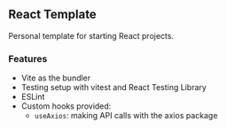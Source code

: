 ## React Template
Personal template for starting React projects.

### Features
- Vite as the bundler
- Testing setup with vitest and React Testing Library
- ESLint
- Custom hooks provided:
  - `useAxios`: making API calls with the axios package
